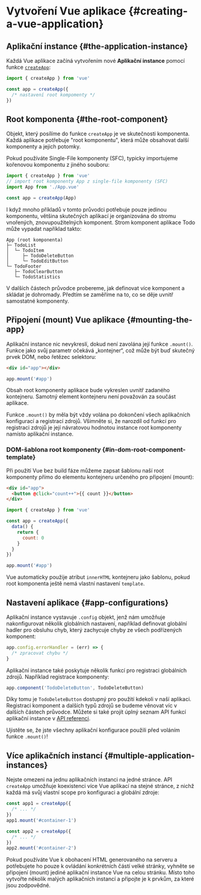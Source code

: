 # Vytvoření Vue aplikace {#creating-a-vue-application}

## Aplikační instance {#the-application-instance}

Každá Vue aplikace začíná vytvořením nové **Aplikační instance** pomocí funkce [`createApp`](/api/application#createapp):

```js
import { createApp } from 'vue'

const app = createApp({
  /* nastavení root kompomenty */
})
```

## Root komponenta {#the-root-component}

Objekt, který posílíme do funkce `createApp` je ve skutečnosti komponenta. Každá aplikace potřebuje "root komponentu", která může obsahovat další komponenty a jejich potomky.

Pokud používáte Single-File komponenty (SFC), typicky importujeme kořenovou komponentu z jiného souboru:

```js
import { createApp } from 'vue'
// import root komponenty App z single-file komponenty (SFC)
import App from './App.vue'

const app = createApp(App)
```

I když mnoho příkladů v tomto průvodci potřebuje pouze jedinou komponentu, většina skutečných aplikací je organizována do stromu vnořených, znovupoužitelných komponent. Strom komponent aplikace Todo může vypadat například takto:

```
App (root komponenta)
├─ TodoList
│  └─ TodoItem
│     ├─ TodoDeleteButton
│     └─ TodoEditButton
└─ TodoFooter
   ├─ TodoClearButton
   └─ TodoStatistics
```

V dalších částech průvodce probereme, jak definovat více komponent a skládat je dohromady. Předtím se zaměříme na to, co se děje uvnitř samostatné komponenty.

## Připojení (mount) Vue aplikace {#mounting-the-app}

Aplikační instance nic nevykreslí, dokud není zavolána její funkce `.mount()`. Funkce jako svůj parametr očekává „kontejner“, což může být buď skutečný prvek DOM, nebo řetězec selektoru:

```html
<div id="app"></div>
```

```js
app.mount('#app')
```

Obsah root komponenty aplikace bude vykreslen uvnitř zadaného kontejneru. Samotný element kontejneru není považován za součást aplikace.

Funkce `.mount()` by měla být vždy volána po dokončení všech aplikačních konfigurací a registrací zdrojů. Všimněte si, že narozdíl od funkcí pro registraci zdrojů je její návratovou hodnotou instance root komponenty namísto aplikační instance.

### DOM-šablona root komponenty {#in-dom-root-component-template}

Při použití Vue bez build fáze můžeme zapsat šablonu naší root komponenty přímo do elementu kontejneru určeného pro připojení (mount):

```html
<div id="app">
  <button @click="count++">{{ count }}</button>
</div>
```

```js
import { createApp } from 'vue'

const app = createApp({
  data() {
    return {
      count: 0
    }
  }
})

app.mount('#app')
```

Vue automaticky použije atribut `innerHTML` kontejneru jako šablonu, pokud root komponenta ještě nemá vlastní nastavení `template`.

## Nastavení aplikace {#app-configurations}

Aplikační instance vystavuje `.config` objekt, jenž nám umožňuje nakonfigurovat několik globálních nastavení, například definovat globální hadler pro obsluhu chyb, který zachycuje chyby ze všech podřízených komponent:

```js
app.config.errorHandler = (err) => {
  /* zpracovat chybu */
}
```

Aplikační instance také poskytuje několik funkcí pro registraci globálních zdrojů. Například registrace komponenty:

```js
app.component('TodoDeleteButton', TodoDeleteButton)
```

Díky tomu je `TodoDeleteButton` dostupný pro použití kdekoli v naší aplikaci. Registraci komponent a dalších typů zdrojů se budeme věnovat víc v dalších částech průvodce. Můžete si také projít úplný seznam API funkcí aplikační instance v [API referenci](/api/application).

Ujistěte se, že jste všechny aplikační konfigurace použili před voláním funkce `.mount()`!

## Více aplikačních instancí {#multiple-application-instances}

Nejste omezeni na jednu aplikačních instanci na jedné stránce. API `createApp` umožňuje koexistenci více Vue aplikací na stejné stránce, z nichž každá má svůj vlastní scope pro konfiguraci a globální zdroje:

```js
const app1 = createApp({
  /* ... */
})
app1.mount('#container-1')

const app2 = createApp({
  /* ... */
})
app2.mount('#container-2')
```

Pokud používáte Vue k obohacení HTML generovaného na serveru a potřebujete ho pouze k ovládání konkrétních částí velké stránky, vyhněte se připojení (mount) jediné aplikační instance Vue na celou stránku. Místo toho vytvořte několik malých aplikačních instancí a připojte je k prvkům, za které jsou zodpovědné.
